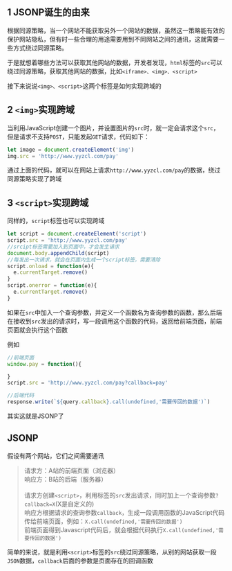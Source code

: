 ## 1 JSONP诞生的由来
根据同源策略，当一个网站不能获取另外一个网站的数据，虽然这一策略能有效的保护网站隐私，但有时一些合理的用途需要用到不同网站之间的通讯，这就需要一些方式绕过同源策略。

于是就想着哪些方法可以获取其他网站的数据，开发者发现，`html`标签的`src`可以绕过同源策略，获取其他网站的数据，比如`<iframe>、<img>、<script>`

接下来说说`<img>、<script>`这两个标签是如何实现跨域的

## 2 `<img>`实现跨域
当利用JavaScript创建一个图片，并设置图片的`src`时，就一定会请求这个`src`，但是请求不支持`POST`，只能发起`GET`请求，代码如下：
```JavaScript
let image = document.createElement('img')
img.src = 'http://www.yyzcl.com/pay'
```
通过上面的代码，就可以在网站上请求`http://www.yyzcl.com/pay`的数据，绕过同源策略实现了跨域

## 3 `<script>`实现跨域
同样的，`script`标签也可以实现跨域
```JavaScript
let script = document.createElement('script')
script.src = 'http://www.yyzcl.com/pay'
//srcipt标签需要加入到页面中，才会发生请求
document.body.appendChild(script)
//每发出一次请求，就会在页面内生成一个script标签，需要清除
script.onload = function(e){
  e.currentTarget.remove()
}
script.onerror = function(e){
  e.currentTarget.remove()
}
```
如果在`src`中加入一个查询参数，并定义一个函数名为查询参数的函数，那么后端在接收到`src`发出的请求时，写一段调用这个函数的代码，返回给前端页面，前端页面就会执行这个函数

例如
```JavaScript
//前端页面
window.pay = function(){

}
script.src = 'http://www.yyzcl.com/pay?callback=pay'

//后端代码
response.write(`${query.callback}.call(undefined,'需要传回的数据')`)
```
其实这就是JSONP了

## JSONP

假设有两个网站，它们之间需要通讯
>请求方：A站的前端页面（浏览器）<br>
>响应方：B站的后端（服务器）<br>
><br>
>请求方创建`<script>`，利用标签的`src`发出请求，同时加上一个查询参数`?callback=X`(X是自定义的)<br>
>响应方根据请求的查询参数`callback`，生成一段调用函数的JavaScript代码传给前端页面，例如：`X.call(undefined,'需要传回的数据')`<br>
>前端页面得到Javascript代码后，就会根据代码执行`X.call(undefined,'需要传回的数据')`

简单的来说，就是利用`<script>`标签的`src`绕过同源策略，从别的网站获取一段`JSON`数据，`callback`后面的参数是页面存在的回调函数


